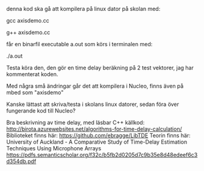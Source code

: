 denna kod ska gå att kompilera på linux dator på skolan med:

gcc axisdemo.cc

g++ axisdemo.cc

får en binarfil executable a.out som körs i terminalen med:

./a.out

Testa köra den, den gör en time delay beräkning på 2 test vektorer, jag har kommenterat koden.

Med några små ändringar går det att kompilera i Nucleo, finns även på mbed som "axisdemo"

Kanske lättast att skriva/testa i skolans linux datorer, sedan föra över fungerande kod till Nucleo?

Bra beskrivning av time delay, med läsbar C++ källkod:
http://birota.azurewebsites.net/algorithms-for-time-delay-calculation/
Biblioteket finns här:
https://github.com/ebragge/LibTDE
Teorin finns här: University of Auckland - A Comparative Study of Time-Delay Estimation Techniques Using Microphone Arrays
https://pdfs.semanticscholar.org/f32c/b5fb2d0205d7c9b35e8d48edeef6c3d354db.pdf
